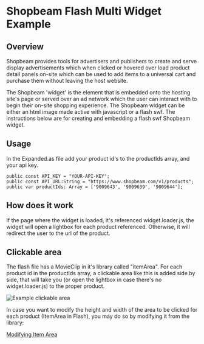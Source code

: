 Shopbeam Flash Multi Widget Example
====================

Overview
-----

Shopbeam provides tools for advertisers and publishers to create and serve display advertisements which when clicked or hovered over load product detail panels on-site which can be used to add items to a universal cart and purchase them without leaving the host website.

The Shopbeam 'widget' is the element that is embedded onto the hosting site's page or served over an ad network which the user can interact with to begin their on-site shopping experience. The Shopbeam widget can be either an html image made active with javascript or a flash swf. The instructions below are for creating and embedding a flash swf Shopbeam widget.

Usage
-----

In the Expanded.as file add your product id's to the productIds array, and your api key.

```
public const API_KEY = "YOUR-API-KEY";
public const API_URL:String = "https://www.shopbeam.com/v1/products";
public var productIds: Array = ['9009643', '9009639', '9009644'];
```

How does it work
-----

If the page where the widget is loaded, it's referenced widget.loader.js, the widget will open a lightbox for each product referenced. Otherwise, it will redirect the user to the url of the product.


Clickable area
-----

The flash file has a MovieClip in it's library called "itemArea". For each product id in the productIds array, a clickable area like this is added side by side, that will take you (or open the lightbox in case there's no widget.loader.js) to the proper product.

![Example clickable area](http://imgur.com/NxkuZxp.png "Example clickable area")

In case you want to modify the height and width of the area to be clicked for each product (ItemArea in Flash), you may do so by modifying it from the library:

[Modifying Item Area](http://i.imgur.com/kloAaUv.png)


